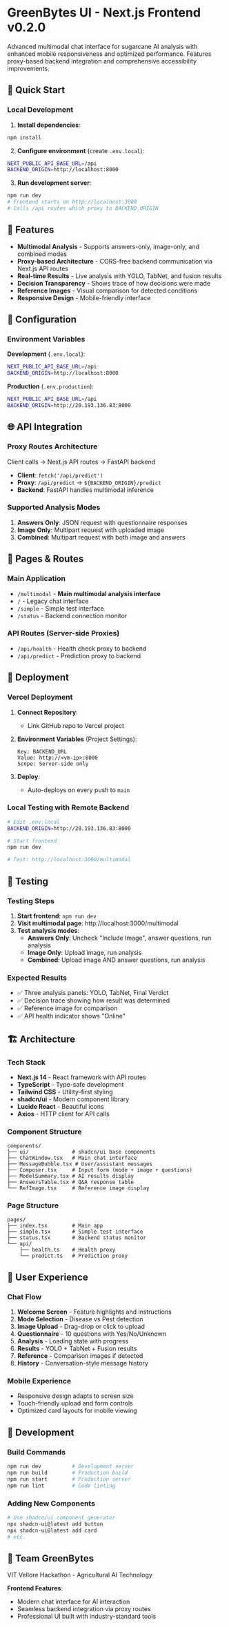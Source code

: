 # GreenBytes UI - Next.js Frontend v0.2.0

Advanced multimodal chat interface for sugarcane AI analysis with enhanced mobile responsiveness and optimized performance. Features proxy-based backend integration and comprehensive accessibility improvements.

## 🚀 Quick Start

### Local Development

1. **Install dependencies**:
```bash
npm install
```

2. **Configure environment** (create `.env.local`):
```bash
NEXT_PUBLIC_API_BASE_URL=/api
BACKEND_ORIGIN=http://localhost:8000
```

3. **Run development server**:
```bash
npm run dev
# Frontend starts on http://localhost:3000
# Calls /api routes which proxy to BACKEND_ORIGIN
```

## 🎨 Features

- **Multimodal Analysis** - Supports answers-only, image-only, and combined modes
- **Proxy-based Architecture** - CORS-free backend communication via Next.js API routes
- **Real-time Results** - Live analysis with YOLO, TabNet, and fusion results
- **Decision Transparency** - Shows trace of how decisions were made
- **Reference Images** - Visual comparison for detected conditions
- **Responsive Design** - Mobile-friendly interface

## 🔧 Configuration

### Environment Variables

**Development** (`.env.local`):
```bash
NEXT_PUBLIC_API_BASE_URL=/api
BACKEND_ORIGIN=http://localhost:8000
```

**Production** (`.env.production`):
```bash
NEXT_PUBLIC_API_BASE_URL=/api
BACKEND_ORIGIN=http://20.193.136.83:8000
```

## 🌐 API Integration

### Proxy Routes Architecture

Client calls → Next.js API routes → FastAPI backend

- **Client**: `fetch('/api/predict')` 
- **Proxy**: `/api/predict` → `${BACKEND_ORIGIN}/predict`
- **Backend**: FastAPI handles multimodal inference

### Supported Analysis Modes

1. **Answers Only**: JSON request with questionnaire responses
2. **Image Only**: Multipart request with uploaded image
3. **Combined**: Multipart request with both image and answers

## 📱 Pages & Routes

### Main Application
- `/multimodal` - **Main multimodal analysis interface**
- `/` - Legacy chat interface
- `/simple` - Simple test interface
- `/status` - Backend connection monitor

### API Routes (Server-side Proxies)
- `/api/health` - Health check proxy to backend
- `/api/predict` - Prediction proxy to backend

## 🚀 Deployment

### Vercel Deployment

1. **Connect Repository**:
   - Link GitHub repo to Vercel project

2. **Environment Variables** (Project Settings):
   ```
   Key: BACKEND_URL
   Value: http://<vm-ip>:8000
   Scope: Server-side only
   ```

3. **Deploy**:
   - Auto-deploys on every push to `main`

### Local Testing with Remote Backend
```bash
# Edit .env.local
BACKEND_ORIGIN=http://20.193.136.83:8000

# Start frontend
npm run dev

# Test: http://localhost:3000/multimodal
```

## 🧪 Testing

### Testing Steps

1. **Start frontend**: `npm run dev`
2. **Visit multimodal page**: http://localhost:3000/multimodal
3. **Test analysis modes**:
   - **Answers Only**: Uncheck "Include Image", answer questions, run analysis
   - **Image Only**: Upload image, run analysis
   - **Combined**: Upload image AND answer questions, run analysis

### Expected Results
- ✅ Three analysis panels: YOLO, TabNet, Final Verdict
- ✅ Decision trace showing how result was determined
- ✅ Reference image for comparison
- ✅ API health indicator shows "Online"

## 🏗️ Architecture

### Tech Stack
- **Next.js 14** - React framework with API routes
- **TypeScript** - Type-safe development
- **Tailwind CSS** - Utility-first styling
- **shadcn/ui** - Modern component library
- **Lucide React** - Beautiful icons
- **Axios** - HTTP client for API calls

### Component Structure
```
components/
├── ui/              # shadcn/ui base components
├── ChatWindow.tsx   # Main chat interface
├── MessageBubble.tsx # User/assistant messages  
├── Composer.tsx     # Input form (mode + image + questions)
├── ModelSummary.tsx # AI results display
├── AnswersTable.tsx # Q&A response table
└── RefImage.tsx     # Reference image display
```

### Page Structure
```
pages/
├── index.tsx        # Main app
├── simple.tsx       # Simple test interface
├── status.tsx       # Backend status monitor
└── api/
    ├── health.ts    # Health proxy
    └── predict.ts   # Prediction proxy
```

## 🎯 User Experience

### Chat Flow
1. **Welcome Screen** - Feature highlights and instructions
2. **Mode Selection** - Disease vs Pest detection
3. **Image Upload** - Drag-drop or click to upload
4. **Questionnaire** - 10 questions with Yes/No/Unknown
5. **Analysis** - Loading state with progress
6. **Results** - YOLO + TabNet + Fusion results
7. **Reference** - Comparison images if detected
8. **History** - Conversation-style message history

### Mobile Experience
- Responsive design adapts to screen size
- Touch-friendly upload and form controls
- Optimized card layouts for mobile viewing

## 🔧 Development

### Build Commands
```bash
npm run dev          # Development server
npm run build        # Production build
npm run start        # Production server
npm run lint         # Code linting
```

### Adding New Components
```bash
# Use shadcn/ui component generator
npx shadcn-ui@latest add button
npx shadcn-ui@latest add card
# etc.
```

## 🤝 Team GreenBytes

VIT Vellore Hackathon - Agricultural AI Technology

**Frontend Features**:
- Modern chat interface for AI interaction
- Seamless backend integration via proxy routes
- Professional UI built with industry-standard tools
